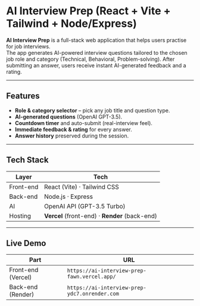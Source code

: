 # AI Interview Prep (React + Vite + Tailwind + Node/Express)

**AI Interview Prep** is a full-stack web application that helps users practise for job interviews.  
The app generates AI-powered interview questions tailored to the chosen job role and category (Technical, Behavioral, Problem-solving). After submitting an answer, users receive instant AI-generated feedback and a rating.

---

##  Features
- **Role & category selector** – pick any job title and question type.  
- **AI-generated questions** (OpenAI GPT-3.5).  
- **Countdown timer** and auto-submit (real-interview feel).  
- **Immediate feedback & rating** for every answer.  
- **Answer history** preserved during the session.

---

##  Tech Stack
| Layer      | Tech                                      |
|------------|-------------------------------------------|
| Front-end  | React (Vite) · Tailwind CSS               |
| Back-end   | Node.js · Express                         |
| AI         | OpenAI API (GPT-3.5 Turbo)                |
| Hosting    | **Vercel** (front-end) · **Render** (back-end) |

---

##  Live Demo
| Part          | URL |
|---------------|-----|
| Front-end (Vercel) | `https://ai-interview-prep-fawn.vercel.app/` |
| Back-end (Render)  | `https://ai-interview-prep-ydc7.onrender.com` |